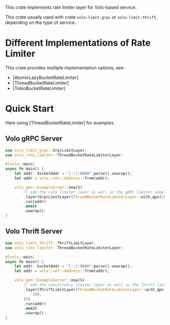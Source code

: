 This crate implements rate limiter layer for Volo-based service.

This crate usually used with crate `volo-limit-grpc` or `volo-limit-thrift`, depending on the type of service.

# Different Implementations of Rate Limiter

This crate provides multiple implementation options, see:
- [AtomicLazyBucketRateLimiter]
- [ThreadBucketRateLimiter]
- [TokioBucketRateLimiter]

# Quick Start

Here using [ThreadBucketRateLimiter] for examples.

## Volo gRPC Server

```rust
use volo_limit_grpc::GrpcLimitLayer;
use volo_rate_limiter::ThreadBucketRateLimiterLayer;

#[volo::main]
async fn main() {
    let addr: SocketAddr = "[::]:8080".parse().unwrap();
    let addr = volo::net::Address::from(addr);

    volo_gen::ExampleSrver::new(S)
        // add the rate limiter layer as well as the gRPC limiter adaptor layer.
        .layer(GrpcLimitLayer(ThreadBucketRateLimiterLayer::with_qps(100)))
        .run(addr)
        .await
        .unwrap();
}
```

## Volo Thrift Server

```rust
use volo_limit_thrift::ThriftLimitLayer;
use volo_rate_limiter::ThreadBucketRateLimiterLayer;

#[volo::main]
async fn main() {
    let addr: SocketAddr = "[::]:8080".parse().unwrap();
    let addr = volo::net::Address::from(addr);

    volo_gen::ExampleServer::new(S)
        // add the concurrency limiter layer as well as the Thrift limiter adaptor layer.
        .layer(ThriftLimitLayer(ThreadBucketRateLimiterLayer::with_qps(
            100,
        )))
        .run(addr)
        .await
        .unwrap();
}
```
